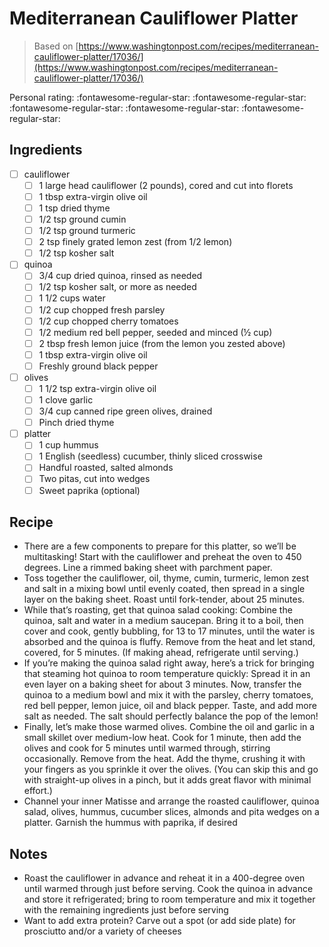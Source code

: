 <!-- Do not modify sections with "AUTO-*". They are updated by make.py -->

# Mediterranean Cauliflower Platter

> Based on [https://www.washingtonpost.com/recipes/mediterranean-cauliflower-platter/17036/](https://www.washingtonpost.com/recipes/mediterranean-cauliflower-platter/17036/)

<!-- rating=0; (User can specify rating on scale of 1-5) -->
<!-- AUTO-UserRating -->
Personal rating: :fontawesome-regular-star: :fontawesome-regular-star: :fontawesome-regular-star: :fontawesome-regular-star: :fontawesome-regular-star:
<!-- /AUTO-UserRating -->

<!-- TODO: Capture image for Mediterranean Cauliflower Platter -->

## Ingredients

* [ ] cauliflower
    * [ ] 1 large head cauliflower (2 pounds), cored and cut into florets
    * [ ] 1 tbsp extra-virgin olive oil
    * [ ] 1 tsp dried thyme
    * [ ] 1/2 tsp ground cumin
    * [ ] 1/2 tsp ground turmeric
    * [ ] 2 tsp finely grated lemon zest (from 1/2 lemon)
    * [ ] 1/2 tsp kosher salt
* [ ] quinoa
    * [ ] 3/4 cup dried quinoa, rinsed as needed
    * [ ] 1/2 tsp kosher salt, or more as needed
    * [ ] 1 1/2 cups water
    * [ ] 1/2 cup chopped fresh parsley
    * [ ] 1/2 cup chopped cherry tomatoes
    * [ ] 1/2 medium red bell pepper, seeded and minced (½ cup)
    * [ ] 2 tbsp fresh lemon juice (from the lemon you zested above)
    * [ ] 1 tbsp extra-virgin olive oil
    * [ ] Freshly ground black pepper
* [ ] olives
    * [ ] 1 1/2 tsp extra-virgin olive oil
    * [ ] 1 clove garlic
    * [ ] 3/4 cup canned ripe green olives, drained
    * [ ] Pinch dried thyme
* [ ] platter
    * [ ] 1 cup hummus
    * [ ] 1 English (seedless) cucumber, thinly sliced crosswise
    * [ ] Handful roasted, salted almonds
    * [ ] Two pitas, cut into wedges
    * [ ] Sweet paprika (optional)

## Recipe

* There are a few components to prepare for this platter, so we’ll be multitasking! Start with the cauliflower and preheat the oven to 450 degrees. Line a rimmed baking sheet with parchment paper.
* Toss together the cauliflower, oil, thyme, cumin, turmeric, lemon zest and salt in a mixing bowl until evenly coated, then spread in a single layer on the baking sheet. Roast until fork-tender, about 25 minutes.
* While that’s roasting, get that quinoa salad cooking: Combine the quinoa, salt and water in a medium saucepan. Bring it to a boil, then cover and cook, gently bubbling, for 13 to 17 minutes, until the water is absorbed and the quinoa is fluffy. Remove from the heat and let stand, covered, for 5 minutes. (If making ahead, refrigerate until serving.)
* If you’re making the quinoa salad right away, here’s a trick for bringing that steaming hot quinoa to room temperature quickly: Spread it in an even layer on a baking sheet for about 3 minutes. Now, transfer the quinoa to a medium bowl and mix it with the parsley, cherry tomatoes, red bell pepper, lemon juice, oil and black pepper. Taste, and add more salt as needed. The salt should perfectly balance the pop of the lemon!
* Finally, let’s make those warmed olives. Combine the oil and garlic in a small skillet over medium-low heat. Cook for 1 minute, then add the olives and cook for 5 minutes until warmed through, stirring occasionally. Remove from the heat. Add the thyme, crushing it with your fingers as you sprinkle it over the olives. (You can skip this and go with straight-up olives in a pinch, but it adds great flavor with minimal effort.)
* Channel your inner Matisse and arrange the roasted cauliflower, quinoa salad, olives, hummus, cucumber slices, almonds and pita wedges on a platter. Garnish the hummus with paprika, if desired

## Notes

* Roast the cauliflower in advance and reheat it in a 400-degree oven until warmed through just before serving. Cook the quinoa in advance and store it refrigerated; bring to room temperature and mix it together with the remaining ingredients just before serving
* Want to add extra protein? Carve out a spot (or add side plate) for prosciutto and/or a variety of cheeses
